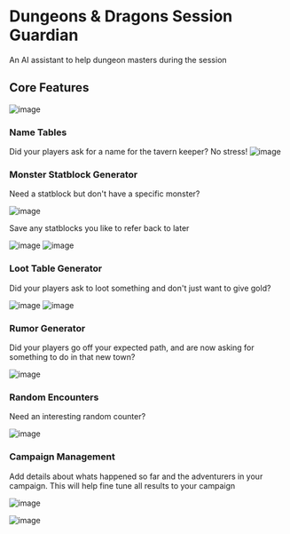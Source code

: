 # Dungeons & Dragons Session Guardian

An AI assistant to help dungeon masters during the session

## Core Features

![image](https://github.com/user-attachments/assets/9ef111a3-df44-491a-ba71-d8a738060c4d)

### Name Tables

Did your players ask for a name for the tavern keeper? No stress!
![image](https://github.com/user-attachments/assets/4baf1606-1dba-4b28-808a-b905c4b851ec)

### Monster Statblock Generator

Need a statblock but don't have a specific monster?

![image](https://github.com/user-attachments/assets/ca47cb11-c6c0-4b00-80fa-b767b92e0957)

Save any statblocks you like to refer back to later

![image](https://github.com/user-attachments/assets/39cec8f9-fd74-426e-b435-e60012fe4bf6) ![image](https://github.com/user-attachments/assets/a7cfa203-dff9-4d12-805a-f729a256478d)

### Loot Table Generator

Did your players ask to loot something and don't just want to give gold?

![image](https://github.com/user-attachments/assets/2f0ddd86-d9f6-4f18-b953-43c9b9d60461) ![image](https://github.com/user-attachments/assets/3e22fee7-ae89-4763-8a3b-42aa6063bd39)

### Rumor Generator

Did your players go off your expected path, and are now asking for something to do in that new town?

![image](https://github.com/user-attachments/assets/eb243958-0f05-40ba-8909-bd690b6bada4)

### Random Encounters

Need an interesting random counter?

![image](https://github.com/user-attachments/assets/edc313e3-f78a-44f1-9bc3-83603a1e0891)

### Campaign Management

Add details about whats happened so far and the adventurers in your campaign. This will help fine tune all results to your campaign

![image](https://github.com/user-attachments/assets/96a47ffb-f4e7-4565-a883-306c71512a42)

![image](https://github.com/user-attachments/assets/7c657b77-a8b9-4fa5-a239-1c848f2c87ad)

